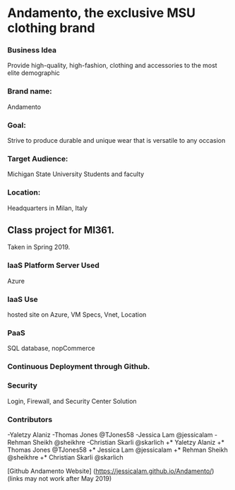 # Andamento, the exclusive MSU clothing brand
### Business Idea
Provide high-quality, high-fashion, clothing and accessories to the most elite demographic
### Brand name:
Andamento
### Goal:
Strive to produce durable and unique wear that is versatile to any occasion
### Target Audience:
Michigan State University Students and faculty
### Location:
Headquarters in Milan, Italy

## Class project for MI361.
Taken in Spring 2019.
### IaaS Platform Server Used
Azure
### IaaS Use
hosted site on Azure,  VM Specs, Vnet, Location
### PaaS 
SQL database, nopCommerce
### Continuous Deployment through Github.
### Security 
Login, Firewall, and Security Center Solution

 ### Contributors
-Yaletzy Alaniz
-Thomas Jones @TJones58
-Jessica Lam @jessicalam
-Rehman Sheikh @sheikhre
-Christian Skarli @skarlich
+* Yaletzy Alaniz
+* Thomas Jones @TJones58
+* Jessica Lam @jessicalam
+* Rehman Sheikh @sheikhre
+* Christian Skarli @skarlich


[Github Andamento Website] (https://jessicalam.github.io/Andamento/)
(links may not work after May 2019)
